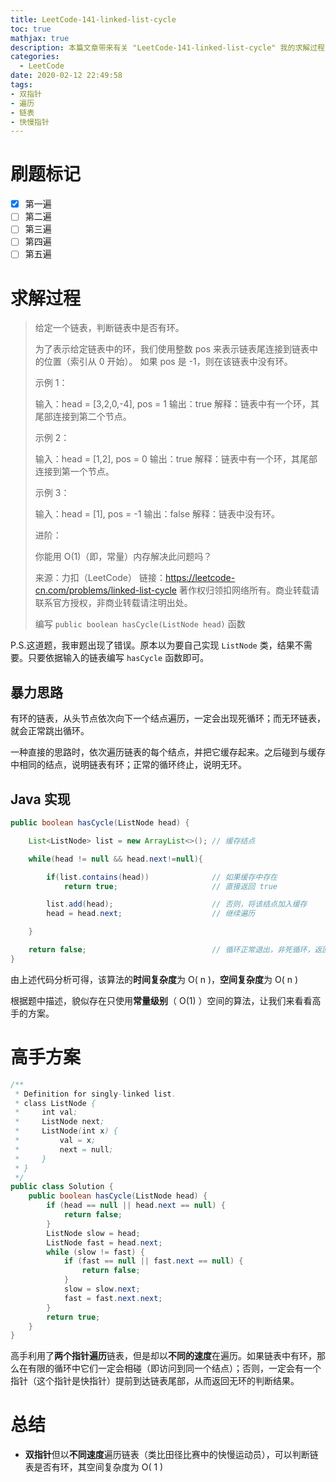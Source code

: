 ```yaml
---
title: LeetCode-141-linked-list-cycle
toc: true
mathjax: true
description: 本篇文章带来有关 "LeetCode-141-linked-list-cycle" 我的求解过程
categories:
  - LeetCode
date: 2020-02-12 22:49:58
tags:
- 双指针
- 遍历
- 链表
- 快慢指针
---
```


# 刷题标记

- [x] 第一遍
- [ ] 第二遍
- [ ] 第三遍
- [ ] 第四遍
- [ ] 第五遍

# 求解过程

>给定一个链表，判断链表中是否有环。
>
>为了表示给定链表中的环，我们使用整数 pos 来表示链表尾连接到链表中的位置（索引从 0 开始）。 如果 pos 是 -1，则在该链表中没有环。
>
> 
>
>示例 1：
>
>输入：head = [3,2,0,-4], pos = 1
>输出：true
>解释：链表中有一个环，其尾部连接到第二个节点。
>
>
>示例 2：
>
>输入：head = [1,2], pos = 0
>输出：true
>解释：链表中有一个环，其尾部连接到第一个节点。
>
>
>示例 3：
>
>输入：head = [1], pos = -1
>输出：false
>解释：链表中没有环。
>
>
>
>
>进阶：
>
>你能用 O(1)（即，常量）内存解决此问题吗？
>
>来源：力扣（LeetCode）
>链接：https://leetcode-cn.com/problems/linked-list-cycle
>著作权归领扣网络所有。商业转载请联系官方授权，非商业转载请注明出处。
>
>编写 `public boolean hasCycle(ListNode head)` 函数

P.S.这道题，我审题出现了错误。原本以为要自己实现 `ListNode` 类，结果不需要。只要依据输入的链表编写 `hasCycle` 函数即可。

## 暴力思路

有环的链表，从头节点依次向下一个结点遍历，一定会出现死循环；而无环链表，就会正常跳出循环。

一种直接的思路时，依次遍历链表的每个结点，并把它缓存起来。之后碰到与缓存中相同的结点，说明链表有环；正常的循环终止，说明无环。

## Java 实现

```java
public boolean hasCycle(ListNode head) {

    List<ListNode> list = new ArrayList<>(); // 缓存结点

    while(head != null && head.next!=null){

        if(list.contains(head))              // 如果缓存中存在
            return true;                     // 直接返回 true

        list.add(head);                      // 否则，将该结点加入缓存
        head = head.next;                    // 继续遍历

    }

    return false;                            // 循环正常退出，非死循环，返回 false
}
```

由上述代码分析可得，该算法的**时间复杂度**为 O( n )，**空间复杂度**为 O( n )

根据题中描述，貌似存在只使用**常量级别**（ O(1) ）空间的算法，让我们来看看高手的方案。

# 高手方案

```java
/**
 * Definition for singly-linked list.
 * class ListNode {
 *     int val;
 *     ListNode next;
 *     ListNode(int x) {
 *         val = x;
 *         next = null;
 *     }
 * }
 */
public class Solution {
    public boolean hasCycle(ListNode head) {
        if (head == null || head.next == null) {
            return false;
        }
        ListNode slow = head;
        ListNode fast = head.next;
        while (slow != fast) {
            if (fast == null || fast.next == null) {
                return false;
            }
            slow = slow.next;
            fast = fast.next.next;
        }
        return true;
    }
}
```

高手利用了**两个指针遍历**链表，但是却以**不同的速度**在遍历。如果链表中有环，那么在有限的循环中它们一定会相碰（即访问到同一个结点）；否则，一定会有一个指针（这个指针是快指针）提前到达链表尾部，从而返回无环的判断结果。

# 总结

* **双指针**但以**不同速度**遍历链表（类比田径比赛中的快慢运动员），可以判断链表是否有环，其空间复杂度为 O( 1 )